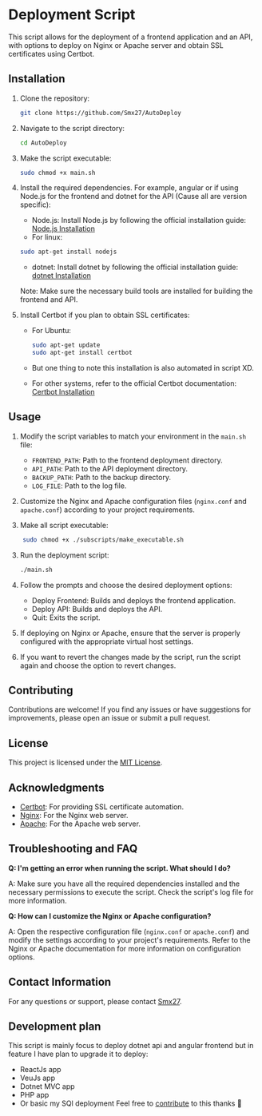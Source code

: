 # Deployment Script

This script allows for the deployment of a frontend application and an API, with options to deploy on Nginx or Apache server and obtain SSL certificates using Certbot.

## Installation

1. Clone the repository:

   ```bash
   git clone https://github.com/Smx27/AutoDeploy
   ```

2. Navigate to the script directory:

   ```bash
   cd AutoDeploy
   ```

3. Make the script executable:

   ```bash
   sudo chmod +x main.sh
   ```

4. Install the required dependencies. For example, angular or if using Node.js for the frontend and dotnet for the API (Cause all are version specific):

   - Node.js: Install Node.js by following the official installation guide: [Node.js Installation](https://nodejs.org/en/download/)
   	- For linux:
   ```bash
   sudo apt-get install nodejs
   ```
   - dotnet: Install dotnet by following the official installation guide: [dotnet Installation](https://dotnet.microsoft.com/download)
   
   Note: Make sure the necessary build tools are installed for building the frontend and API.

5. Install Certbot if you plan to obtain SSL certificates:

   - For Ubuntu:

     ```bash
     sudo apt-get update
     sudo apt-get install certbot
     ```
   - But one thing to note this installation is also automated in script XD.
   - For other systems, refer to the official Certbot documentation: [Certbot Installation](https://certbot.eff.org/docs/install.html)

## Usage

1. Modify the script variables to match your environment in the `main.sh` file:

   - `FRONTEND_PATH`: Path to the frontend deployment directory.
   - `API_PATH`: Path to the API deployment directory.
   - `BACKUP_PATH`: Path to the backup directory.
   - `LOG_FILE`: Path to the log file.

2. Customize the Nginx and Apache configuration files (`nginx.conf` and `apache.conf`) according to your project requirements.

3. Make all script executable:
```bash
	sudo chmod +x ./subscripts/make_executable.sh
```
3. Run the deployment script:

   ```bash
   ./main.sh
   ```

4. Follow the prompts and choose the desired deployment options:

   - Deploy Frontend: Builds and deploys the frontend application.
   - Deploy API: Builds and deploys the API.
   - Quit: Exits the script.

5. If deploying on Nginx or Apache, ensure that the server is properly configured with the appropriate virtual host settings.

6. If you want to revert the changes made by the script, run the script again and choose the option to revert changes.

## Contributing

Contributions are welcome! If you find any issues or have suggestions for improvements, please open an issue or submit a pull request.

## License

This project is licensed under the [MIT License](LICENSE).

## Acknowledgments

- [Certbot](https://certbot.eff.org/): For providing SSL certificate automation.
- [Nginx](https://nginx.org/): For the Nginx web server.
- [Apache](https://httpd.apache.org/): For the Apache web server.

## Troubleshooting and FAQ

**Q: I'm getting an error when running the script. What should I do?**

A: Make sure you have all the required dependencies installed and the necessary permissions to execute the script. Check the script's log file for more information.

**Q: How can I customize the Nginx or Apache configuration?**

A: Open the respective configuration file (`nginx.conf` or `apache.conf`) and modify the settings according to your project's requirements. Refer to the Nginx or Apache documentation for more information on configuration options.

## Contact Information

For any questions or support, please contact [Smx27](mailto:maiti.sumit2001@gmail.com).

## Development plan 
This script is mainly focus to deploy dotnet api and angular frontend but in feature I have plan to upgrade it to deploy:
- ReactJs app
- VeuJs app
- Dotnet MVC app
- PHP app
- Or basic my SQl deployment 
Feel free to [contribute](https://github.com/Smx27/AutoDeploy) to this thanks 🙂
